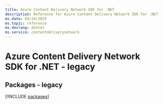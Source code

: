 ```yaml
---
title: Azure Content Delivery Network SDK for .NET
description: Reference for Azure Content Delivery Network SDK for .NET
ms.date: 04/24/2025
ms.topic: reference
ms.devlang: dotnet
ms.service: contentdeliverynetwork
---
```

# Azure Content Delivery Network SDK for .NET - legacy
## Packages - legacy
[!INCLUDE [packages](content-delivery-network-index.md)]
